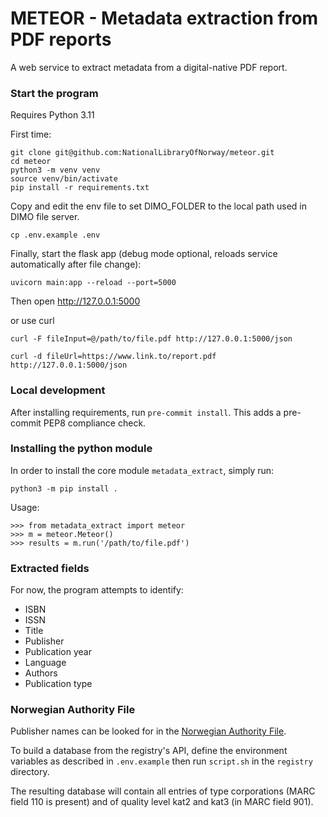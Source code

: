 # METEOR - Metadata extraction from PDF reports

A web service to extract metadata from a digital-native PDF report.

### Start the program

Requires Python 3.11

First time:

```
git clone git@github.com:NationalLibraryOfNorway/meteor.git
cd meteor
python3 -m venv venv
source venv/bin/activate
pip install -r requirements.txt
```

Copy and edit the env file to set DIMO_FOLDER to the local path used in DIMO file server.

```
cp .env.example .env
```

Finally, start the flask app (debug mode optional, reloads service automatically after file change):

```
uvicorn main:app --reload --port=5000
```

Then open http://127.0.0.1:5000

or use curl

```
curl -F fileInput=@/path/to/file.pdf http://127.0.0.1:5000/json

curl -d fileUrl=https://www.link.to/report.pdf http://127.0.0.1:5000/json
```

### Local development

After installing requirements, run `pre-commit install`. This adds a pre-commit PEP8 compliance check.

### Installing the python module

In order to install the core module `metadata_extract`, simply run:

```
python3 -m pip install .
```

Usage:

```
>>> from metadata_extract import meteor
>>> m = meteor.Meteor()
>>> results = m.run('/path/to/file.pdf')
```

### Extracted fields

For now, the program attempts to identify:

- ISBN
- ISSN
- Title
- Publisher
- Publication year
- Language
- Authors
- Publication type

### Norwegian Authority File

Publisher names can be looked for in the [Norwegian Authority File](https://bibsys-almaprimo.hosted.exlibrisgroup.com/primo-explore/search?vid=AUTREG&lang=en_US).

To build a database from the registry's API, define the environment variables as described in `.env.example` then run `script.sh` in the `registry` directory.

The resulting database will contain all entries of type corporations (MARC field 110 is present) and of quality level kat2 and kat3 (in MARC field 901).
